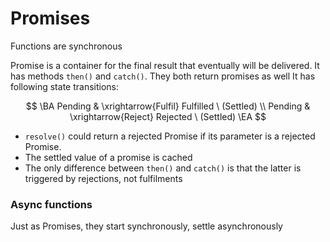 # Promises

Functions are synchronous

Promise is a container for the final result that eventually will be delivered.
It has methods `then()` and `catch()`. They both return promises as well
It has following state transitions:

$$
\BA
	Pending & \xrightarrow{Fulfil} Fulfilled \ (Settled) \\
	Pending & \xrightarrow{Reject} Rejected \ (Settled)
\EA
$$

- `resolve()` could return a rejected Promise if its parameter is a rejected Promise.
- The settled value of a promise is cached
- The only difference between `then()` and `catch()` is that the latter is triggered by rejections, not fulfilments

### Async functions

Just as Promises, they start synchronously, settle asynchronously
